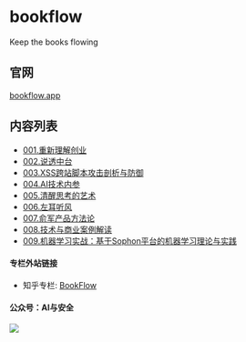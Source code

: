 # bookflow

Keep the books flowing


## 官网

[bookflow.app](https://bookflow.app) 


## 内容列表

- [001.重新理解创业](https://mp.weixin.qq.com/s/hZX42VNbj0zpy2tQtRTxug)
- [002.说透中台](https://mp.weixin.qq.com/s/ueTvoCzsD_wNd3rjxmAyJw)
- [003.XSS跨站脚本攻击剖析与防御](https://mp.weixin.qq.com/s/R12EvAyk2NByYsOH30AuOA)
- [004.AI技术内参](https://mp.weixin.qq.com/s/a7cT60quPEQsP_pUBy1vVw)
- [005.清醒思考的艺术](https://mp.weixin.qq.com/s/ogQVLh_2e3lpS6EXZTG63Q)
- [006.左耳听风](https://mp.weixin.qq.com/s/yQrgQeULppX4wH35rSahew)
- [007.俞军产品方法论](https://mp.weixin.qq.com/s/buq6vvp5tIgrDMXdpMqmkg)
- [008.技术与商业案例解读](https://mp.weixin.qq.com/s/EKRmWni9t_xhP785UKoX8A)
- [009.机器学习实战：基于Sophon平台的机器学习理论与实践](https://mp.weixin.qq.com/s/bgCsPDaC5aKpxAoDVzTlqw)


#### 专栏外站链接

- 知乎专栏: [BookFlow](https://zhuanlan.zhihu.com/bookflow)


#### 公众号：AI与安全
![](https://tva1.sinaimg.cn/large/006tNbRwly1g9kpvk6dhdj3076076mxn.jpg)

